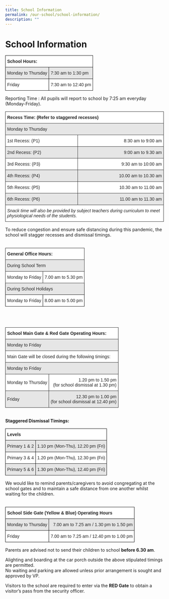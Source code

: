 ```yaml
---
title: School Information
permalink: /our-school/school-information/
description: ""
---
```

# **School Information**




<table style="border-collapse:collapse;border-spacing:0" class="tg"><thead><tr><th style="background-color:#FFF;border-color:#000000;border-style:solid;border-width:1px;color:#222;font-family:Arial, sans-serif;font-size:14px;font-weight:bold;overflow:hidden;padding:10px 5px;text-align:left;vertical-align:middle;word-break:normal" colspan="2">School Hours:</th></tr></thead><tbody><tr><td style="background-color:#E6E6E6;border-color:#000000;border-style:solid;border-width:1px;color:#222;font-family:Arial, sans-serif;font-size:14px;overflow:hidden;padding:10px 5px;text-align:left;vertical-align:middle;word-break:normal">Monday to Thursday</td><td style="background-color:#E6E6E6;border-color:#000000;border-style:solid;border-width:1px;color:#222;font-family:Arial, sans-serif;font-size:14px;overflow:hidden;padding:10px 5px;text-align:left;vertical-align:middle;word-break:normal">7:30 am to 1:30 pm</td></tr><tr><td style="background-color:#FFF;border-color:#000000;border-style:solid;border-width:1px;color:#222;font-family:Arial, sans-serif;font-size:14px;overflow:hidden;padding:10px 5px;text-align:left;vertical-align:middle;word-break:normal">Friday</td><td style="background-color:#FFF;border-color:#000000;border-style:solid;border-width:1px;color:#222;font-family:Arial, sans-serif;font-size:14px;overflow:hidden;padding:10px 5px;text-align:left;vertical-align:middle;word-break:normal">7:30 am to 12:40 pm</td></tr></tbody></table>

Reporting Time : All pupils will report to school by 7:25 am everyday (Monday-Friday).

<table style="border-collapse:collapse;border-spacing:0" class="tg"><thead><tr><th style="background-color:#FFF;border-color:#222222;border-style:solid;border-width:1px;color:#222;font-family:Arial, sans-serif;font-size:14px;font-weight:bold;overflow:hidden;padding:10px 5px;text-align:left;vertical-align:middle;word-break:normal" colspan="2">Recess Time: (Refer to staggered recesses)</th></tr></thead><tbody><tr><td style="background-color:#E6E6E6;border-color:#222222;border-style:solid;border-width:1px;color:#222;font-family:Arial, sans-serif;font-size:14px;overflow:hidden;padding:10px 5px;text-align:left;vertical-align:middle;word-break:normal" colspan="2">Monday to Thursday</td></tr><tr><td style="background-color:#FFF;border-color:#222222;border-style:solid;border-width:1px;color:#222;font-family:Arial, sans-serif;font-size:14px;overflow:hidden;padding:10px 5px;text-align:left;vertical-align:middle;word-break:normal">1st Recess: (P1)</td><td style="background-color:#FFF;border-color:#222222;border-style:solid;border-width:1px;color:#222;font-family:Arial, sans-serif;font-size:14px;overflow:hidden;padding:10px 5px;text-align:right;vertical-align:middle;word-break:normal">8:30 am to 9:00 am</td></tr><tr><td style="background-color:#E6E6E6;border-color:#222222;border-style:solid;border-width:1px;color:#222;font-family:Arial, sans-serif;font-size:14px;overflow:hidden;padding:10px 5px;text-align:left;vertical-align:middle;word-break:normal">2nd Recess: (P2)</td><td style="background-color:#E6E6E6;border-color:#222222;border-style:solid;border-width:1px;color:#222;font-family:Arial, sans-serif;font-size:14px;overflow:hidden;padding:10px 5px;text-align:right;vertical-align:middle;word-break:normal">9:00 am to 9.30 am</td></tr><tr><td style="background-color:#FFF;border-color:#222222;border-style:solid;border-width:1px;color:#222;font-family:Arial, sans-serif;font-size:14px;overflow:hidden;padding:10px 5px;text-align:left;vertical-align:middle;word-break:normal">3rd Recess: (P3)</td><td style="background-color:#FFF;border-color:#222222;border-style:solid;border-width:1px;color:#222;font-family:Arial, sans-serif;font-size:14px;overflow:hidden;padding:10px 5px;text-align:right;vertical-align:middle;word-break:normal">9:30 am to 10:00 am</td></tr><tr><td style="background-color:#E6E6E6;border-color:#222222;border-style:solid;border-width:1px;color:#222;font-family:Arial, sans-serif;font-size:14px;overflow:hidden;padding:10px 5px;text-align:left;vertical-align:middle;word-break:normal">4th Recess: (P4)</td><td style="background-color:#E6E6E6;border-color:#222222;border-style:solid;border-width:1px;color:#222;font-family:Arial, sans-serif;font-size:14px;overflow:hidden;padding:10px 5px;text-align:right;vertical-align:middle;word-break:normal">10.00 am to 10.30 am</td></tr><tr><td style="background-color:#FFF;border-color:#222222;border-style:solid;border-width:1px;color:#222;font-family:Arial, sans-serif;font-size:14px;overflow:hidden;padding:10px 5px;text-align:left;vertical-align:middle;word-break:normal">5th Recess: (P5)</td><td style="background-color:#FFF;border-color:#222222;border-style:solid;border-width:1px;color:#222;font-family:Arial, sans-serif;font-size:14px;overflow:hidden;padding:10px 5px;text-align:right;vertical-align:middle;word-break:normal">10.30 am to 11.00 am</td></tr><tr><td style="background-color:#E6E6E6;border-color:#222222;border-style:solid;border-width:1px;color:#222;font-family:Arial, sans-serif;font-size:14px;overflow:hidden;padding:10px 5px;text-align:left;vertical-align:middle;word-break:normal">6th Recess: (P6)</td><td style="background-color:#E6E6E6;border-color:#222222;border-style:solid;border-width:1px;color:#222;font-family:Arial, sans-serif;font-size:14px;overflow:hidden;padding:10px 5px;text-align:right;vertical-align:middle;word-break:normal">11.00 am to 11.30 am</td></tr><tr><td style="background-color:#FFF;border-color:#222222;border-style:solid;border-width:1px;color:#222;font-family:Arial, sans-serif;font-size:14px;font-style:italic;overflow:hidden;padding:10px 5px;text-align:left;vertical-align:top;word-break:normal" colspan="2">Snack time will also be provided by subject teachers during curriculum to meet physiological needs of the students.</td></tr></tbody></table>
To reduce congestion and ensure safe distancing during this pandemic, the school will stagger recesses and dismissal timings.
<br>
<br>
<table style="border-collapse:collapse;border-spacing:0" class="tg"><thead><tr><th style="background-color:#FFF;border-color:#222222;border-style:solid;border-width:1px;color:#222;font-family:Arial, sans-serif;font-size:14px;font-weight:bold;overflow:hidden;padding:10px 5px;text-align:left;vertical-align:middle;word-break:normal" colspan="2">General Office Hours:</th></tr></thead><tbody><tr><td style="background-color:#E6E6E6;border-color:#222222;border-style:solid;border-width:1px;color:#222;font-family:Arial, sans-serif;font-size:14px;overflow:hidden;padding:10px 5px;text-align:left;vertical-align:middle;word-break:normal" colspan="2">During School Term</td></tr><tr><td style="background-color:#FFF;border-color:#222222;border-style:solid;border-width:1px;color:#222;font-family:Arial, sans-serif;font-size:14px;overflow:hidden;padding:10px 5px;text-align:left;vertical-align:middle;word-break:normal">Monday to Friday</td><td style="background-color:#FFF;border-color:#222222;border-style:solid;border-width:1px;color:#222;font-family:Arial, sans-serif;font-size:14px;overflow:hidden;padding:10px 5px;text-align:left;vertical-align:middle;word-break:normal">7.00 am to 5.30 pm</td></tr><tr><td style="background-color:#E6E6E6;border-color:black;border-style:solid;border-width:1px;color:#222;font-family:Arial, sans-serif;font-size:14px;overflow:hidden;padding:10px 5px;text-align:left;vertical-align:middle;word-break:normal" colspan="2">During School Holidays</td></tr><tr><td style="background-color:#FFF;border-color:black;border-style:solid;border-width:1px;color:#222;font-family:Arial, sans-serif;font-size:14px;overflow:hidden;padding:10px 5px;text-align:left;vertical-align:middle;word-break:normal">Monday to Friday</td><td style="background-color:#FFF;border-color:black;border-style:solid;border-width:1px;color:#222;font-family:Arial, sans-serif;font-size:14px;overflow:hidden;padding:10px 5px;text-align:left;vertical-align:middle;word-break:normal">8.00 am to 5.00 pm</td></tr></tbody></table>
<br>
<br>
<table style="border-collapse:collapse;border-spacing:0" class="tg"><thead><tr><th style="background-color:#FFF;border-color:#222222;border-style:solid;border-width:1px;color:#222;font-family:Arial, sans-serif;font-size:14px;font-weight:bold;overflow:hidden;padding:10px 5px;text-align:left;vertical-align:middle;word-break:normal" colspan="2">School Main Gate &amp; Red Gate Operating Hours:</th></tr></thead><tbody><tr><td style="background-color:#E6E6E6;border-color:#222222;border-style:solid;border-width:1px;color:#222;font-family:Arial, sans-serif;font-size:14px;overflow:hidden;padding:10px 5px;text-align:left;vertical-align:middle;word-break:normal" colspan="2">Monday to Friday</td></tr><tr><td style="background-color:#FFF;border-color:#222222;border-style:solid;border-width:1px;color:#222;font-family:Arial, sans-serif;font-size:14px;overflow:hidden;padding:10px 5px;text-align:left;vertical-align:middle;word-break:normal" colspan="2">Main Gate will be closed during the following timings:</td></tr><tr><td style="background-color:#E6E6E6;border-color:#222222;border-style:solid;border-width:1px;color:#222;font-family:Arial, sans-serif;font-size:14px;overflow:hidden;padding:10px 5px;text-align:left;vertical-align:middle;word-break:normal" colspan="2">Monday to Friday</td></tr><tr><td style="background-color:#FFF;border-color:#222222;border-style:solid;border-width:1px;color:#222;font-family:Arial, sans-serif;font-size:14px;overflow:hidden;padding:10px 5px;text-align:left;vertical-align:middle;word-break:normal">Monday to Thursday</td><td style="background-color:#FFF;border-color:#222222;border-style:solid;border-width:1px;color:#222;font-family:Arial, sans-serif;font-size:14px;overflow:hidden;padding:10px 5px;text-align:right;vertical-align:middle;word-break:normal">1.20 pm to 1.50 pm<br>(for school dismissal at 1.30 pm)</td></tr><tr><td style="background-color:#E6E6E6;border-color:#222222;border-style:solid;border-width:1px;color:#222;font-family:Arial, sans-serif;font-size:14px;overflow:hidden;padding:10px 5px;text-align:left;vertical-align:middle;word-break:normal">Friday</td><td style="background-color:#E6E6E6;border-color:#222222;border-style:solid;border-width:1px;color:#222;font-family:Arial, sans-serif;font-size:14px;overflow:hidden;padding:10px 5px;text-align:right;vertical-align:middle;word-break:normal">12.30 pm to 1.00 pm<br>(for school dismissal at 12.40 pm)</td></tr></tbody></table>
<br>
<b>Staggered Dismissal Timings:</b>
<table style="border-collapse:collapse;border-spacing:0" class="tg"><thead><tr><th style="background-color:#FFF;border-color:black;border-style:solid;border-width:1px;color:#222;font-family:Arial, sans-serif;font-size:14px;font-weight:bold;overflow:hidden;padding:10px 5px;text-align:left;vertical-align:top;word-break:normal" colspan="2"><span style="font-weight:bold">Levels</span></th></tr></thead><tbody><tr><td style="background-color:#E6E6E6;border-color:black;border-style:solid;border-width:1px;color:#222;font-family:Arial, sans-serif;font-size:14px;overflow:hidden;padding:10px 5px;text-align:left;vertical-align:middle;word-break:normal">Primary 1 &amp; 2</td><td style="background-color:#E6E6E6;border-color:black;border-style:solid;border-width:1px;color:#222;font-family:Arial, sans-serif;font-size:14px;overflow:hidden;padding:10px 5px;text-align:left;vertical-align:middle;word-break:normal">1.10 pm (Mon-Thu), 12.20 pm (Fri)</td></tr><tr><td style="background-color:#FFF;border-color:black;border-style:solid;border-width:1px;color:#222;font-family:Arial, sans-serif;font-size:14px;overflow:hidden;padding:10px 5px;text-align:left;vertical-align:middle;word-break:normal">Primary 3 &amp; 4</td><td style="background-color:#FFF;border-color:black;border-style:solid;border-width:1px;color:#222;font-family:Arial, sans-serif;font-size:14px;overflow:hidden;padding:10px 5px;text-align:left;vertical-align:middle;word-break:normal">1.20 pm (Mon-Thu), 12.30 pm (Fri)</td></tr><tr><td style="background-color:#E6E6E6;border-color:black;border-style:solid;border-width:1px;color:#222;font-family:Arial, sans-serif;font-size:14px;overflow:hidden;padding:10px 5px;text-align:left;vertical-align:middle;word-break:normal">Primary 5 &amp; 6</td><td style="background-color:#E6E6E6;border-color:black;border-style:solid;border-width:1px;color:#222;font-family:Arial, sans-serif;font-size:14px;overflow:hidden;padding:10px 5px;text-align:left;vertical-align:middle;word-break:normal">1.30 pm (Mon-Thu), 12.40 pm (Fri)</td></tr></tbody></table>

We would like to remind parents/caregivers to avoid congregating at the school gates and to maintain a safe distance from one another whilst waiting for the children.
<br>
<br>
<table style="border-collapse:collapse;border-spacing:0" class="tg"><thead><tr><th style="background-color:#FFF;border-color:black;border-style:solid;border-width:1px;color:#222;font-family:Arial, sans-serif;font-size:14px;font-weight:bold;overflow:hidden;padding:10px 5px;text-align:left;vertical-align:middle;word-break:normal" colspan="2">School Side Gate (Yellow &amp; Blue) Operating Hours</th></tr></thead><tbody><tr><td style="background-color:#E6E6E6;border-color:black;border-style:solid;border-width:1px;color:#222;font-family:Arial, sans-serif;font-size:14px;overflow:hidden;padding:10px 5px;text-align:left;vertical-align:middle;word-break:normal">Monday to Thursday</td><td style="background-color:#E6E6E6;border-color:black;border-style:solid;border-width:1px;color:#222;font-family:Arial, sans-serif;font-size:14px;overflow:hidden;padding:10px 5px;text-align:right;vertical-align:middle;word-break:normal">7.00 am to 7.25 am   /  1.30 pm to 1.50 pm</td></tr><tr><td style="background-color:#FFF;border-color:black;border-style:solid;border-width:1px;color:#222;font-family:Arial, sans-serif;font-size:14px;overflow:hidden;padding:10px 5px;text-align:left;vertical-align:middle;word-break:normal">Friday</td><td style="background-color:#FFF;border-color:black;border-style:solid;border-width:1px;color:#222;font-family:Arial, sans-serif;font-size:14px;overflow:hidden;padding:10px 5px;text-align:right;vertical-align:middle;word-break:normal">7.00 am to 7.25 am   /   12.40 pm to 1.00 pm</td></tr></tbody></table>

Parents are advised not to send their children to school <b>before 6.30 am</b>.

Alighting and boarding at the car porch outside the above stipulated timings are permitted.    
No waiting and parking are allowed unless prior arrangement is sought and approved by VP.

Visitors to the school are required to enter via the <b>RED Gate</b> to obtain a visitor’s pass from the security officer.